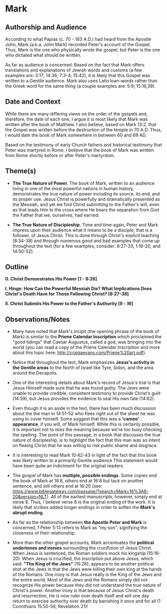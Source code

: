 # Mark


## Authorship and Audience
According to what Papias (c. 70 - 163 A.D.) had heard from the Apostle John, Mark (a.k.a. John Mark) recorded Peter's account of the Gospel. Thus, Mark is the one who physically wrote the gospel, but Peter is the one who dictated what should be written.

As far as audience is concerned: Based on the fact that Mark offers translations and explanations of Jewish words and customs (a few examples are: 3:17; 14:36; 7:3-4; 15:42), it is likely that this Gospel was written to a Gentile audience. Mark also uses Latin loan-words rather than the Greek word for the same thing (a couple examples are: 5:9; 15:16,39).


## Date and Context
While there are many differing views on the order of the gospels and, therefore, the date of each one, I argue it is most likely that Mark was written after the book of Matthew. I also believe, based on Mark 13:2, that the Gospel was written before the destruction of the temple in 70 A.D. Thus, I would date the book of Mark somewhere in between 60 and 69 AD.

Based on the testimony of early Church fathers and historical testimony that Peter was martyred in Rome, I believe that the book of Mark was written from Rome shortly before or after Peter's martyrdom.


## Theme(s)
- **The True Nature of Power.** The book of Mark, written to an audience living in one of the most powerful nations in human history, demonstrates the true nature of power including its source, its end, and its proper use. Jesus Christ is powerfully and dramatically presented as the Messiah, and yet we find Christ submitting to the Father's will, even as that leads Him to the cross where He bears the separation from God the Father that we, ourselves, had earned.

- **The True Nature of Discipleship.** Time and time again, Peter and Mark impress upon their audience what it means to be a disciple, that is a follower, of Jesus Christ. This is done through Christ's explicit teaching (8:34-*38*) and through numerous good and bad examples that come up throughout the text (for a few examples, consider: 8:27-33, 1:16-20, and 14:50-52).


## Outline
**0. Christ Demonstrates His Power  [1 - 8:26]**

**I. Hinge: How Can the Powerful Messiah Die? What Implications Does Christ's Death Have for Those Following Christ?  [8:27-*38*]**

**II. Christ Submits His Power to the Father's Authority  [9 - *16*]**


## Observations/Notes
  - Many have noted that Mark's incipit (the opening phrase of the book of Mark) is similar to the **Priene Calendar Inscription** which proclaimed the "good tidings" that Caesar Augustus, called a god, was bringing into the world (you can read a copy of the Priene Calendar Inscription and more about this topic here: http://craigaevans.com/Priene%20art.pdf).

  - Notice that throughout the text, Mark emphasizes **Jesus's activity in the Gentile areas** to the North of Israel like Tyre, Sidon, and the area around the Decapolis.

  - One of the interesting details about Mark's record of Jesus's trial is that Jesus Himself made sure that he was found guilty. The Jews were unable to provide credible, consistent testimony to provide Christ's guilt (14:59), but Jesus provides the evidence to seal His own fate (14:62).

  - Even though it is an aside in the text, there has been much discussion about the the man in 14:51-52 who flees right out of the sheet he was using to cover himself. Some suggest that this was a **'cameo' appearance**, if you will, of Mark himself. While this is certainly possible, it is important not to miss the meaning because we're too busy checking the spelling. The point of this passage, in a book that discusses the true nature of discipleship, is to highlight the fact that this man was so intent on fleeing Christ that he was willing to risk public shame and disgrace.

  - It is interesting to read Mark 10:42-43 in light of the fact that this book was likely written to a primarily Gentile audience This statement would have been quite an indictment for the original readers.

  - The gospel of Mark has **multiple, possible endings**. Some copies end the book of Mark at 16:8, others end at 16:8 but tack on another sentence, and still others end at 16:20 (see: https://www.biblegateway.com/passage/?search=Mark+16%3A8-20&version=NLT). All of the earliest manuscripts, however, simply end at verse 8. Thus, I believe verse 8 is the original ending of the work. It is likely that scribes added longer endings in order to soften the **Mark's abrupt ending**.

  - As far as the relationship between **the Apostle Peter and Mark** is concerned, 1 Peter 5:13 refers to Mark as "my son", signifying the closeness of their relationship.

  - More than the other gospel accounts, Mark accentuates the **political undertones and ironies** surrounding the crucifixion of Jesus Christ. When Jesus is sentenced, the Roman soldiers mock his kingship (15:16-20). When Jesus is crucified, the inscription put above Jesus, which said: **"The King of the Jews"** (15:26), appears to be another political shot at the Jews in that the Jews were killing their own king at the hands of the Romans. One irony is that Jesus really is the King of the Jews and the entire world. Most of the Jews and the Romans simply did not recognize His power because they did not understand the true nature of Christ's power. Another irony is that because of Jesus Christ's death and resurrection, He is now ruler over death itself and will one day return to exercise authority over death by banishing it once and for all (1 Corinthians 15:50-58, Revelation 21)!
